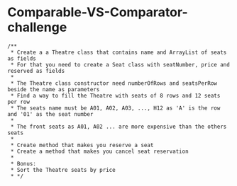 # Comparable-VS-Comparator-challenge

	/**
	 * Create a a Theatre class that contains name and ArrayList of seats as fields
	 * For that you need to create a Seat class with seatNumber, price and reserved as fields
	 * 
	 * The Theatre class constructor need numberOfRows and seatsPerRow beside the name as parameters
	 * Find a way to fill the Theatre with seats of 8 rows and 12 seats per row
	 * The seats name must be A01, A02, A03, ..., H12 as 'A' is the row and '01' as the seat number
	 * 
	 * The front seats as A01, A02 ... are more expensive than the others seats
	 * 
	 * Create method that makes you reserve a seat
	 * Create a method that makes you cancel seat reservation
	 * 
	 * Bonus:
	 * Sort the Theatre seats by price
	 * */
